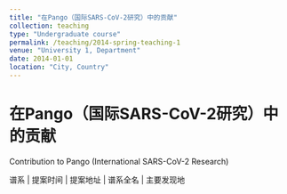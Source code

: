 ```yaml
---
title: "在Pango（国际SARS-CoV-2研究）中的贡献"
collection: teaching
type: "Undergraduate course"
permalink: /teaching/2014-spring-teaching-1
venue: "University 1, Department"
date: 2014-01-01
location: "City, Country"
---
```


# 在Pango（国际SARS-CoV-2研究）中的贡献
Contribution to Pango (International SARS-CoV-2 Research)

谱系 | 提案时间 | 提案地址 | 谱系全名 | 主要发现地

